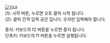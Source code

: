 ![GUI](https://user-images.githubusercontent.com/112751504/216490166-da5cfa1e-3ab5-44bc-a058-15020845b0d1.jpg)<br>
(1): 시작 버튼, 누르면 오토 클릭 시작 됩니다. <br>
(2): 클릭 간격 입력 공간 입니다. 숫자만 입력해야 합니다. <br>

중지: 키보드의 f2 버튼을 누르면 중지 됩니다. <br>
단축키: 키보드의 f1 버튼을 누르면 실행됩니다.
